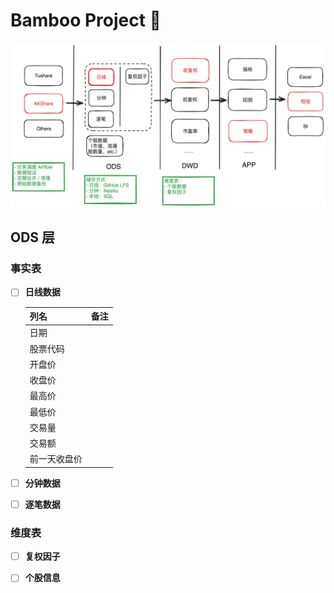 # Bamboo Project 🎋

![Untitled-2024-06-11-1726](doc/assets/Untitled-2024-06-11-1726.png)

## ODS 层

### 事实表

- [ ] **日线数据**

  | 列名         | 备注 |
  | ------------ | ---- |
  | 日期         |      |
  | 股票代码     |      |
  | 开盘价       |      |
  | 收盘价       |      |
  | 最高价       |      |
  | 最低价       |      |
  | 交易量       |      |
  | 交易额       |      |
  | 前一天收盘价 |      |

- [ ] **分钟数据**

- [ ] **逐笔数据**

### 维度表

- [ ] **复权因子**
- [ ] **个股信息**

